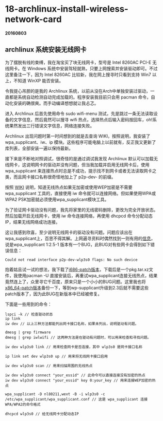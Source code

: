 18-archlinux-install-wireless-network-card
==========
#### 20160803
## archlinux 系统安装无线网卡

为了摆脱有线的束缚，我在淘宝买了块无线网卡，型号是 Intel 8260AC PCI-E 无线网卡。在 Windows 系统中安装驾轻就熟，只要上网搜索并安装驱动即可。不过这里备注一下，因为 Intel 8260AC 比较新，我在网上搜寻时只看到支持 Win7 以上，不知道 WinXP 能否安装。

令我提心吊胆的是我的 Archlinux 系统，以前从没在Arch中单独安装过驱动，一直都是系统自动检测自动完成加载的。程序安装我目前只会用 pacman 命令，自动化安装的确很爽。而手动编译想想就让我忐忑。

进入 Archlinux 后首先使用命令 sudo wifi-menu 测试，先是跳过一条无法读取设备的文字信息，然后竟然可以搜寻 wifi 热点，选择热点后输入密码按回车，oh!系统果然发出三行错误文字信息，网络连接失败。

Archlinux 出现问题时第一时间想到的就是去查询 WIKI，按照说明，我安装了 wpa_supplicant、iw、ip 模块。这些程序可能电脑上以前就有，反正我又更新了库列表，全部安装一遍以保持最新。

接下来是不断地对照调试，很奇怪的是通过调试我发现 Archlinux 默认可以加载无线网卡，这说明网卡的驱动并没有问题，但当我加载并启用无线网卡后，使用 wpa_supplicant 来连接热点时总是不成功，提示找不到网卡或者无法读取网卡之类，而且网卡接口名称很奇怪地加上了 p2p-dev- 的前缀。

按照 [WIKI][1] 说明，知道无线热点如果无加密或使用WEP加密是不需要 wpa_supplicant 工具的，直接使用 iw 命令就可以连接网络。但如果使用WPA或WPA2 PSK加密就必须使用wpa_supplicant模块工具。

为了验证网卡驱动没有问题，我先将家里的无线密码删除，更改为完全开放状态。然后加载开启无线网卡，使用 iw 命令连接网络，再使用 dhcpcd 命令分配动态IP，结果无线网络成功连接。

这让我感到欣喜，至少说明无线网卡的驱动没有问题。问题应该出在wpa_supplicant上，百思不得其解。上网遍寻资料时偶然找到一则有用的[信息][2]，说是wpa_supplicant 1:2.5-1 版本有一个BUG，此BUG对有些网卡会得到如下错误信息： 

    Could not read interface p2p-dev-wlp3s0 flags: No such device

抱着姑且试一试的想法，我下载了[i686-patch版本][3]，下载后是一个pkg.tar.xz文件，我使用pacman -U 直接安装后，再重试wpa_supplicant连接无线热点，结果竟然连上了，众里寻它千百度，原来只是一个小小的BUG问题。这里我也将[x86_64-patch版本][4]备份一下，等到wp-supplicant升级到2.3后就不需要这些patch版本了，因为此BUG在新版本中已经被修复。

下面是一些用到的命令：

    lspci -k // 检查驱动状态
    ip link
    iw dev // 以上三种方法都能列出网卡接口名称，如果未列出，说明驱动有问题。

    dmesg | grep firmware
    dmesg | grep iwlwifi // 这两种方法是在驱动有问题时，可以用来检查和寻找问题。

    iw dev wlp3s0 link // 用来检查网卡是否连接，其中 wlp3s0 是网卡接口名称

    ip link set dev wlp3s0 up // 用来将无线网卡接口启用

    iw dev wlp3s0 scan // 用来扫描周围的无线热点

    iw dev wlp3s0 connect "your_essid" // 此命令可以直接连接没有加密的热点
    iw dev wlp3s0 connect "your_essid" key 0:your_key // 用来连接WEP加密的热点

    wpa_supplicant -D nl80211,wext -B -i wlp3s0 -c /etc/wpa_supplicant/wpa_supplicant.conf // 这是 wpa_supplicant 连接WPA/WPA2的命令格式

    dhcpcd wlp3s0 // 给无线网卡分配动态IP




[1]: https://wiki.archlinux.org/index.php/Wireless_network_configuration
(ArchLinux无线网卡设置)
[2]: https://growworkinghard.com/2016/03/23/wpa_supplicant-could-not-read-interface-p2p-dev-wlp3s0-flags/
(wpa_supplicant 1:2.5-1 bug)
[3]: http://pan.baidu.com/s/1b8T9Iu (wpa_supplicant i686-patch版本)
[4]: http://pan.baidu.com/s/1o83vCIQ (wpa_supplicant x86_64-patch版本)
